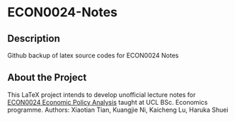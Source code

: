 # ECON0024-Notes

## Description
Github backup of latex source codes for ECON0024 Notes

## About the Project
This LaTeX project intends to develop unofficial lecture notes for [ECON0024 Economic Policy Analysis](https://www.ucl.ac.uk/economics/study/undergraduate/module-list/economic-policy-analysis-econ0024) taught at UCL BSc. Economics programme.
Authors: Xiaotian Tian, Kuangjie Ni, Kaicheng Lu, Haruka Shuei
